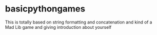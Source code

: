 # basicpythongames
This is totally based on string formatting and concatenation and kind of a Mad Lib game and giving introduction about yourself 
